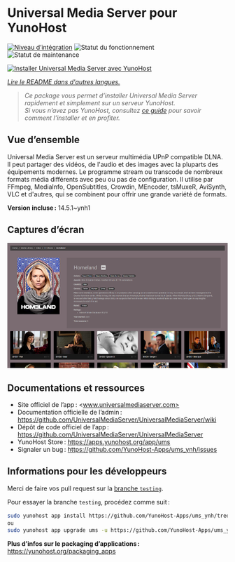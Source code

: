 <!--
Nota bene : ce README est automatiquement généré par <https://github.com/YunoHost/apps/tree/master/tools/readme_generator>
Il NE doit PAS être modifié à la main.
-->

# Universal Media Server pour YunoHost

[![Niveau d’intégration](https://dash.yunohost.org/integration/ums.svg)](https://ci-apps.yunohost.org/ci/apps/ums/) ![Statut du fonctionnement](https://ci-apps.yunohost.org/ci/badges/ums.status.svg) ![Statut de maintenance](https://ci-apps.yunohost.org/ci/badges/ums.maintain.svg)

[![Installer Universal Media Server avec YunoHost](https://install-app.yunohost.org/install-with-yunohost.svg)](https://install-app.yunohost.org/?app=ums)

*[Lire le README dans d'autres langues.](./ALL_README.md)*

> *Ce package vous permet d’installer Universal Media Server rapidement et simplement sur un serveur YunoHost.*  
> *Si vous n’avez pas YunoHost, consultez [ce guide](https://yunohost.org/install) pour savoir comment l’installer et en profiter.*

## Vue d’ensemble

Universal Media Server est un serveur multimédia UPnP compatible DLNA. Il peut partager des vidéos, de l'audio et des images avec la pluparts des équipements modernes. 
Le programme stream ou transcode de nombreux formats média différents avec peu ou pas de configuration. Il utilise par FFmpeg, MediaInfo, OpenSubtitles, Crowdin, MEncoder, tsMuxeR, AviSynth, VLC et d'autres, qui se combinent pour offrir une grande variété de formats.

**Version incluse :** 14.5.1~ynh1

## Captures d’écran

![Capture d’écran de Universal Media Server](./doc/screenshots/screenshot.png)

## Documentations et ressources

- Site officiel de l’app : <www.universalmediaserver.com>
- Documentation officielle de l’admin : <https://github.com/UniversalMediaServer/UniversalMediaServer/wiki>
- Dépôt de code officiel de l’app : <https://github.com/UniversalMediaServer/UniversalMediaServer>
- YunoHost Store : <https://apps.yunohost.org/app/ums>
- Signaler un bug : <https://github.com/YunoHost-Apps/ums_ynh/issues>

## Informations pour les développeurs

Merci de faire vos pull request sur la [branche `testing`](https://github.com/YunoHost-Apps/ums_ynh/tree/testing).

Pour essayer la branche `testing`, procédez comme suit :

```bash
sudo yunohost app install https://github.com/YunoHost-Apps/ums_ynh/tree/testing --debug
ou
sudo yunohost app upgrade ums -u https://github.com/YunoHost-Apps/ums_ynh/tree/testing --debug
```

**Plus d’infos sur le packaging d’applications :** <https://yunohost.org/packaging_apps>
